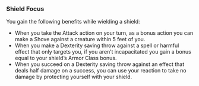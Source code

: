 ### Shield Focus

You gain the following benefits while wielding a shield:

- When you take the Attack action on your turn, as a bonus action you can make a Shove against a creature within 5 feet of you.
- When you make a Dexterity saving throw against a spell or harmful effect that only targets you, if you aren’t incapacitated you gain a bonus equal to your shield’s Armor Class bonus.
- When you succeed on a Dexterity saving throw against an effect that deals half damage on a success, you can use your reaction to take no damage by protecting yourself with your shield.
